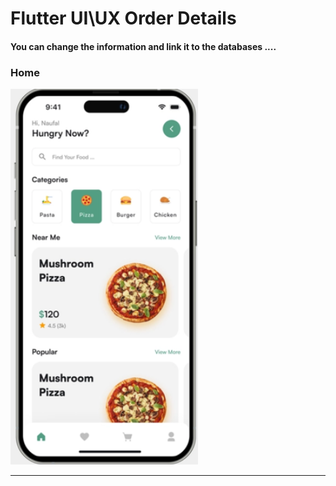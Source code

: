  <h1> Flutter UI\UX Order Details</h1>  




<h4> You can change the information and link it to the databases ....</h4>




<h3>Home</h3> 







<img src="https://github.com/abenkoula71/Day2_Home_Food_Flutter/blob/main/Screenshot%202023-03-23%20232015.png" width="300" /> 






<hr>





